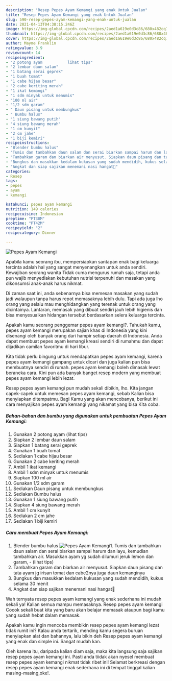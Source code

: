 ```yaml
---
description: "Resep Pepes Ayam Kemangi yang enak Untuk Jualan"
title: "Resep Pepes Ayam Kemangi yang enak Untuk Jualan"
slug: 590-resep-pepes-ayam-kemangi-yang-enak-untuk-jualan
date: 2021-04-13T04:38:15.246Z
image: https://img-global.cpcdn.com/recipes/2aed1a619e0d3c86/680x482cq70/pepes-ayam-kemangi-foto-resep-utama.jpg
thumbnail: https://img-global.cpcdn.com/recipes/2aed1a619e0d3c86/680x482cq70/pepes-ayam-kemangi-foto-resep-utama.jpg
cover: https://img-global.cpcdn.com/recipes/2aed1a619e0d3c86/680x482cq70/pepes-ayam-kemangi-foto-resep-utama.jpg
author: Mayme Franklin
ratingvalue: 3.9
reviewcount: 14
recipeingredient:
- "2 potong ayam           lihat tips"
- "2 lembar daun salam"
- "1 batang serai geprek"
- "1 buah tomat"
- "1 cabe hijau besar"
- "2 cabe keriting merah"
- "1 ikat kemangi"
- "1 sdm minyak untuk menumis"
- "100 ml air"
- "1/2 sdm garam"
- " Daun pisang untuk membungkus"
- " Bumbu halus"
- "1 siung bawang putih"
- "4 siung bawang merah"
- "1 cm kunyit"
- "2 cm jahe"
- "1 biji kemiri"
recipeinstructions:
- "Blender bumbu halus"
- "Tumis dan tambahkan daun salam dan serai biarkan sampai harum dan layu, kemudian tambahkan air. Masukkan ayam yg sudah dilumuri jeruk lemon dan garam,           (lihat tips)"
- "Tambahkan garam dan biarkan air menyusut. Siapkan daun pisang dan tata ayam jg irisan tomat dan cabe2nya juga daun kemanginya"
- "Bungkus dan masukkan kedalam kukusan yang sudah mendidih, kukus selama 30 menit"
- "Angkat dan siap sajikan menemani nasi hangat🤤"
categories:
- Resep
tags:
- pepes
- ayam
- kemangi

katakunci: pepes ayam kemangi 
nutrition: 149 calories
recipecuisine: Indonesian
preptime: "PT30M"
cooktime: "PT42M"
recipeyield: "2"
recipecategory: Dinner

---
```



![Pepes Ayam Kemangi](https://img-global.cpcdn.com/recipes/2aed1a619e0d3c86/680x482cq70/pepes-ayam-kemangi-foto-resep-utama.jpg)

Apabila kamu seorang ibu, mempersiapkan santapan enak bagi keluarga tercinta adalah hal yang sangat menyenangkan untuk anda sendiri. Kewajiban seorang  wanita Tidak cuma mengurus rumah saja, tetapi anda pun wajib menyediakan kebutuhan nutrisi terpenuhi dan masakan yang dikonsumsi anak-anak harus nikmat.

Di zaman  saat ini, anda sebenarnya bisa memesan masakan yang sudah jadi walaupun tanpa harus repot memasaknya lebih dulu. Tapi ada juga lho orang yang selalu mau menghidangkan yang terenak untuk orang yang dicintainya. Lantaran, memasak yang dibuat sendiri jauh lebih higienis dan bisa menyesuaikan hidangan tersebut berdasarkan selera keluarga tercinta. 



Apakah kamu seorang penggemar pepes ayam kemangi?. Tahukah kamu, pepes ayam kemangi merupakan sajian khas di Indonesia yang kini disenangi oleh banyak orang dari hampir setiap daerah di Indonesia. Anda dapat membuat pepes ayam kemangi kreasi sendiri di rumahmu dan dapat dijadikan camilan favoritmu di hari libur.

Kita tidak perlu bingung untuk mendapatkan pepes ayam kemangi, karena pepes ayam kemangi gampang untuk dicari dan juga kalian pun bisa membuatnya sendiri di rumah. pepes ayam kemangi boleh dimasak lewat beraneka cara. Kini pun ada banyak banget resep modern yang membuat pepes ayam kemangi lebih lezat.

Resep pepes ayam kemangi pun mudah sekali dibikin, lho. Kita jangan capek-capek untuk memesan pepes ayam kemangi, sebab Kalian bisa menyiapkan ditempatmu. Bagi Kamu yang akan mencobanya, berikut ini cara menyajikan pepes ayam kemangi yang nikamat yang bisa Kita coba.

<!--inarticleads1-->

##### Bahan-bahan dan bumbu yang digunakan untuk pembuatan Pepes Ayam Kemangi:

1. Gunakan 2 potong ayam           (lihat tips)
1. Siapkan 2 lembar daun salam
1. Siapkan 1 batang serai geprek
1. Gunakan 1 buah tomat
1. Sediakan 1 cabe hijau besar
1. Gunakan 2 cabe keriting merah
1. Ambil 1 ikat kemangi
1. Ambil 1 sdm minyak untuk menumis
1. Siapkan 100 ml air
1. Gunakan 1/2 sdm garam
1. Sediakan  Daun pisang untuk membungkus
1. Sediakan  Bumbu halus
1. Gunakan 1 siung bawang putih
1. Siapkan 4 siung bawang merah
1. Ambil 1 cm kunyit
1. Sediakan 2 cm jahe
1. Sediakan 1 biji kemiri




<!--inarticleads2-->

##### Cara membuat Pepes Ayam Kemangi:

1. Blender bumbu halus
<img src="//assets-global.cpcdn.com/assets/icons/button_play-2c75c40dde080a61004c1f40b05d8f140eaff45d7e9e6481dc71c63d2e7c4909.png" alt="Pepes Ayam Kemangi">1. Tumis dan tambahkan daun salam dan serai biarkan sampai harum dan layu, kemudian tambahkan air. Masukkan ayam yg sudah dilumuri jeruk lemon dan garam, -           (lihat tips)
1. Tambahkan garam dan biarkan air menyusut. Siapkan daun pisang dan tata ayam jg irisan tomat dan cabe2nya juga daun kemanginya
1. Bungkus dan masukkan kedalam kukusan yang sudah mendidih, kukus selama 30 menit
1. Angkat dan siap sajikan menemani nasi hangat🤤




Wah ternyata resep pepes ayam kemangi yang enak sederhana ini mudah sekali ya! Kalian semua mampu memasaknya. Resep pepes ayam kemangi Cocok sekali buat kita yang baru akan belajar memasak ataupun bagi kamu yang sudah hebat dalam memasak.

Apakah kamu ingin mencoba membikin resep pepes ayam kemangi lezat tidak rumit ini? Kalau anda tertarik, mending kamu segera buruan menyiapkan alat dan bahannya, lalu bikin deh Resep pepes ayam kemangi yang enak dan simple ini. Sangat mudah kan. 

Oleh karena itu, daripada kalian diam saja, maka kita langsung saja sajikan resep pepes ayam kemangi ini. Pasti anda tiidak akan nyesel membuat resep pepes ayam kemangi nikmat tidak ribet ini! Selamat berkreasi dengan resep pepes ayam kemangi enak sederhana ini di tempat tinggal kalian masing-masing,oke!.

